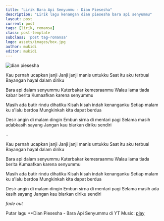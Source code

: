 ```yaml
---
title: "Lirik Bara Api Senyummu - Dian Piesesha"
description: "Lirik lagu kenangan dian piesesha bara api senyummu"
layout: post
current: post
tags: [lirik, romansa]
class: post-template
subclass: 'post tag-romansa'
logo: assets/images/box.jpg
author: mukidi
editor: mukidi
---
```


![dian piesesha](https://cdn.statically.io/img/media.suara.com/pictures/480x260/2019/10/01/34081-dian-piesesha-dokumentasi-pribadi.jpg)

Kau pernah ucapkan janji
Janji janji manis untukku
Saat itu aku terbuai
Bayangan hayal dalam diriku

Bara api dalam senyummu
Kuterbakar kemesraanmu
Walau lama tiada kabar berita
Kumaafkan karena senyummu

Masih ada butir rindu dihatiku
Kisah kisah indah kenanganku
Setiap malam ku s'lalu berdoa
Mungkinkah kita dapat berdua

Desir angin di malam dingin
Embun sirna di mentari pagi
Selama masih adabkasih sayang
Jangan kau biarkan diriku sendiri

..

Kau pernah ucapkan janji
Janji janji manis untukku
Saat itu aku terbuai
Bayangan hayal dalam diriku

Bara api dalam senyummu
Kuterbakar kemesraanmu
Walau lama tiada berita
Kumaafkan karena senyummu

Masih ada butir rindu dihatiku
Kisah kisah indah kenanganku
Setiap malam ku s'lalu berdoa
Mungkinkah kita dapat berdua

Desir angin di malam dingin
Embun sirna di mentari pagi
Selama masih ada kasih sayang
Jangan kau biarkan diriku sendiri

_fade out_

Putar lagu **Dian Piesesha - Bara Api Senyummu di YT Music: [play](https://music.youtube.com/watch?v=f0idNZJ9kVE)
